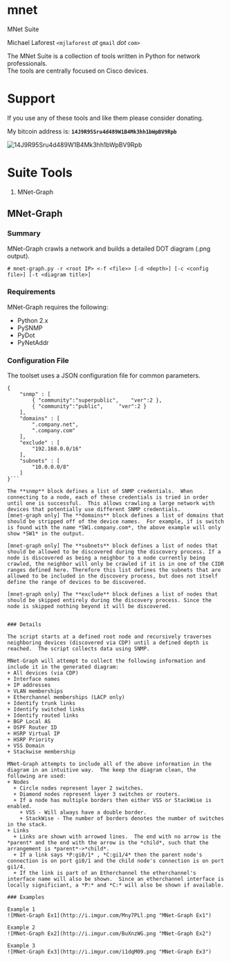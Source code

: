 # mnet
MNet Suite

Michael Laforest `<mjlaforest` *at* `gmail` *dot* `com>`

The MNet Suite is a collection of tools written in Python for network professionals.  
The tools are centrally focused on Cisco devices.

# Support

If you use any of these tools and like them please consider donating.  

My bitcoin address is: **`14J9R95Sru4d489W1B4Mk3hh1bWpBV9Rpb`**

![14J9R95Sru4d489W1B4Mk3hh1bWpBV9Rpb](http://i.imgur.com/DutGv9A.png "14J9R95Sru4d489W1B4Mk3hh1bWpBV9Rpb")

# Suite Tools
1. MNet-Graph

## MNet-Graph

### Summary

MNet-Graph crawls a network and builds a detailed DOT diagram (.png output).

`# mnet-graph.py -r <root IP> <-f <file>> [-d <depth>] [-c <config file>] [-t <diagram title>]`

### Requirements

MNet-Graph requires the following:
+ Python 2.x
+ PySNMP
+ PyDot
+ PyNetAddr

### Configuration File

The toolset uses a JSON configuration file for common parameters.

```
{  
	"snmp" : [  
		{ "community":"superpublic",	"ver":2 },  
		{ "community":"public",		"ver":2 }  
	],  
	"domains" : [  
		".company.net",  
		".company.com"  
	],  
	"exclude" : [  
		"192.168.0.0/16"  
	],  
	"subnets" : [  
		"10.0.0.0/8"  
	]  
}```

The **snmp** block defines a list of SNMP credentials.  When connecting to a node, each of these credentials is tried in order until one is successful.  This allows crawling a large network with devices that potentially use different SNMP credentials.  
[mnet-graph only] The **domains** block defines a list of domains that should be stripped off of the device names.  For example, if is switch is found with the name *SW1.company.com*, the above example will only show *SW1* in the output.  
  
[mnet-graph only] The **subnets** block defines a list of nodes that should be allowed to be discovered during the discovery process. If a node is discovered as being a neighbor to a node currently being crawled, the neighbor will only be crawled if it is in one of the CIDR ranges defined here. Therefore this list defines the subnets that are allowed to be included in the discovery process, but does not itself define the range of devices to be discovered.

[mnet-graph only] The **exclude** block defines a list of nodes that should be skipped entirely during the discovery process. Since the node is skipped nothing beyond it will be discovered.


### Details

The script starts at a defined root node and recursively traverses neighboring devices (discovered via CDP) until a defined depth is reached.  The script collects data using SNMP.

MNet-Graph will attempt to collect the following information and include it in the generated diagram:
+ All devices (via CDP)
+ Interface names
+ IP addresses
+ VLAN memberships
+ Etherchannel memberships (LACP only)
+ Identify trunk links
+ Identify switched links
+ Identify routed links
+ BGP Local AS
+ OSPF Router ID
+ HSRP Virtual IP
+ HSRP Priority
+ VSS Domain
+ Stackwise membership

MNet-Graph attempts to include all of the above information in the diagram in an intuitive way.  The keep the diagram clean, the following are used:
+ Nodes
  + Circle nodes represent layer 2 switches.
  + Diamond nodes represent layer 3 switches or routers.
  + If a node has multiple borders then either VSS or StackWise is enabled.
    + VSS - Will always have a double border.
    + StackWise - The number of borders denotes the number of switches in the stack.
+ Links
  + Links are shown with arrowed lines.  The end with no arrow is the *parent* and the end with the arrow is the *child*, such that the arrangement is *parent*->*child*.
  + If a link says *P:gi0/1* , *C:gi1/4* then the parent node's connection is on port gi0/1 and the child node's connection is on port gi1/4.
  + If the link is part of an Etherchannel the etherchannel's interface name will also be shown.  Since an etherchannel interface is locally significiant, a *P:* and *C:* will also be shown if available.

### Examples

Example 1
![MNet-Graph Ex1](http://i.imgur.com/Mny7PLl.png "MNet-Graph Ex1")

Example 2
![MNet-Graph Ex2](http://i.imgur.com/BuXnzWG.png "MNet-Graph Ex2")

Example 3
![MNet-Graph Ex3](http://i.imgur.com/i1dqM09.png "MNet-Graph Ex3")
